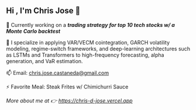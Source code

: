 ## Hi , I'm Chris Jose 👋


🔭 Currently working on a ***trading strategy for top 10 tech stocks w/ a Monte Carlo backtest***

🌱 I specialize in applying VAR/VECM cointegration, GARCH volatility modeling, regime-switch frameworks, and deep-learning architectures such as LSTMs and Transformers to high-frequency forecasting, alpha generation, and VaR estimation.

📫 Email: chris.jose.castaneda@gmail.com 

⚡ Favorite Meal: Steak Frites w/ Chimichurri Sauce

*More about me at 👉 https://chris-d-jose.vercel.app*



